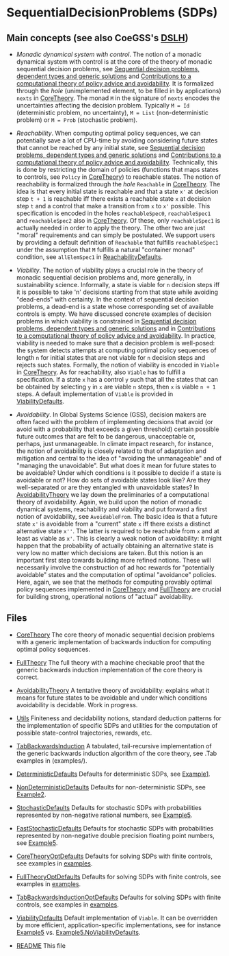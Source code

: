 # SequentialDecisionProblems (SDPs)

## Main concepts (see also CoeGSS's [DSLH](https://gitlab.pik-potsdam.de/botta/IdrisLibs/tree/master/projects/CoeGSS/DSLH.md))

* *Monadic dynamical system with control*. The notion of a monadic
  dynamical system with control is at the core of the theory of monadic
  sequential decision problems, see [Sequential decision problems,
  dependent types and generic
  solutions](https://lmcs.episciences.org/3202) and [Contributions to a
  computational theory of policy advice and
  avoidability](https://www.cambridge.org/core/journals/journal-of-functional-programming/article/contributions-to-a-computational-theory-of-policy-advice-and-avoidability/CDB4C9601702AAB336A2FB2C34B8F49B). It
  is formalized through the *hole* (unimplemented element, to be filled
  in by applications) `nexts` in [CoreTheory](CoreTheory.lidr). The
  monad `M` in the signature of `nexts` encodes the uncertainties
  affecting the decision problem. Typically `M = Id` (deterministic
  problem, no uncertainty), `M = List` (non-deterministic problem) or `M = Prob` (stochastic problem).

* *Reachability*. When computing optimal policy sequences, we can
   potentially save a lot of CPU-time by avoiding considering future
   states that cannot be reached by any initial state, see [Sequential
   decision problems, dependent types and generic
   solutions](https://lmcs.episciences.org/3202) and [Contributions to a
   computational theory of policy advice and
   avoidability](https://www.cambridge.org/core/journals/journal-of-functional-programming/article/contributions-to-a-computational-theory-of-policy-advice-and-avoidability/CDB4C9601702AAB336A2FB2C34B8F49B). Technically,
   this is done by restricting the domain of policies (functions that
   maps states to controls, see `Policy` in
   [CoreTheory](CoreTheory.lidr)) to reachable states. The notion of
   reachability is formalized through the *hole* `Reachable` in
   [CoreTheory](CoreTheory.lidr). The idea is that every initial state
   is reachable and that a state `x'` at decision step `t + 1` is
   reachable iff there exists a reachable state `x` at decision step `t`
   and a control that make a transition from `x` to `x'` possible. This
   specification is encoded in the holes `reachableSpec0`,
   `reachableSpec1` and `reachableSpec2` also in
   [CoreTheory](CoreTheory.lidr). Of these, only `reachableSpec1` is
   actually needed in order to apply the theory. The other two are just
   "moral" requirements and can simply be postulated. We support users
   by providing a default definition of `Reachable` that fulfills
   `reachableSpec1` under the assumption that `M` fulfills a natural
   "container monad" condition, see `allElemSpec1` in
   [ReachabilityDefaults](ReachabilityDefaults.lidr).

* *Viability*. The notion of viability plays a crucial role in the
  theory of monadic sequential decision problems and, more generally, in
  sustainability science. Informally, a state is viable for `n` decision
  steps iff it is possible to take 'n' decisions starting from that
  state while avoiding "dead-ends" with certainty. In the context of
  sequential decision problems, a dead-end is a state whose
  corresponding set of available controls is empty. We have discussed
  concrete examples of decision problems in which viability is
  constrained in [Sequential decision problems, dependent types and
  generic solutions](https://lmcs.episciences.org/3202) and in
  [Contributions to a computational theory of policy advice and
  avoidability](https://www.cambridge.org/core/journals/journal-of-functional-programming/article/contributions-to-a-computational-theory-of-policy-advice-and-avoidability/CDB4C9601702AAB336A2FB2C34B8F49B). In
  practice, viability is needed to make sure that a decision problem is
  well-posed: the system detects attempts at computing optimal policy
  sequences of length `n` for initial states that are not viable for `n`
  decision steps and rejects such states. Formally, the notion of
  viability is encoded in `Viable` in [CoreTheory](CoreTheory.lidr). As
  for reachability, also `Viable` has to fulfill a specification. If a
  state `x` has a control `y` such that all the states that can be
  obtained by selecting `y` in `x` are viable `n` steps, then `x` is
  viable `n + 1` steps. A default implementation of `Viable` is provided
  in [ViabilityDefaults](ViabilityDefaults.lidr).

* *Avoidability*. In Global Systems Science (GSS), decision makers are
   often faced with the problem of implementing decisions that avoid (or
   avoid with a probability that exceeds a given threshold) certain
   possible future outcomes that are felt to be dangerous, unacceptable
   or, perhaps, just unmanageable. In climate impact research, for
   instance, the notion of avoidability is closely related to that of
   adaptation and mitigation and central to the idea of "avoiding the
   unmanageable" and of "managing the unavoidable". But what does it
   mean for future states to be avoidable? Under which conditions is it
   possible to decide if a state is avoidable or not? How do sets of
   avoidable states look like? Are they well-separated or are they
   entangled with unavoidable states? In
   [AvoidabilityTheory](AvoidabilityTheory.lidr) we lay down the
   preliminaries of a computational theory of avoidability. Again, we
   build upon the notion of monadic dynamical systems, reachability and
   viability and put forward a first notion of avoidability, see
   `AvoidableFrom`. The basic idea is that a future state `x'` is
   avoidable from a "current" state `x` iff there exists a distinct
   alternative state `x''`. The latter is required to be reachable from
   `x` and at least as viable as `x'`. This is clearly a weak notion of
   avoidability: it might happen that the probability of actually
   obtaining an alternative state is very low no matter which decisions
   are taken. But this notion is an important first step towards
   building more refined notions. These will necessarily involve the
   construction of ad hoc rewards for "potentially avoidable" states and
   the computation of optimal "avoidance" policies. Here, again, we see
   that the methods for computing provably optimal policy sequences
   implemented in [CoreTheory](CoreTheory.lidr) and
   [FullTheory](FullTheory.lidr) are crucial for building strong,
   operational notions of "actual" avoidability.

## Files

* [CoreTheory](CoreTheory.lidr) The core theory of monadic sequential
  decision problems with a generic implementation of backwards induction
  for computing optimal policy sequences.

* [FullTheory](FullTheory.lidr) The full theory with a machine checkable
  proof that the generic backwards induction implementation of the core
  theory is correct.

* [AvoidabilityTheory](AvoidabilityTheory.lidr) A tentative theory of
  avoidability: explains what it means for future states to be avoidable
  and under which conditions avoidability is decidable. Work in
  progress.

* [Utils](Utils.lidr) Finiteness and decidability notions, standard
  deduction patterns for the implementation of specific SDPs and
  utilities for the computation of possible state-control trajectories,
  rewards, etc.

* [TabBackwardsInduction](TabBackwardsInduction.lidr) A tabulated,
  tail-recursive implementation of the generic backwards induction
  algorithm of the core theory, see .Tab examples in (examples/).

* [DeterministicDefaults](DeterministicDefaults.lidr) Defaults for
  deterministic SDPs, see [Example1](examples/Example1.lidr).

* [NonDeterministicDefaults](NonDeterministicDefaults.lidr) Defaults for
  non-deterministic SDPs, see [Example2](examples/Example2.lidr).

* [StochasticDefaults](StochasticDefaults.lidr) Defaults for stochastic
  SDPs with probabilities represented by non-negative rational numbers,
  see [Example5](examples/Example5.lidr).

* [FastStochasticDefaults](FastStochasticDefaults.lidr) Defaults for
  stochastic SDPs with probabilities represented by non-negative double
  precision floating point numbers, see
  [Example5](examples/Example5.lidr).

* [CoreTheoryOptDefaults](CoreTheoryOptDefaults.lidr) Defaults for
  solving SDPs with finite controls, see examples in
  [examples](examples/).

* [FullTheoryOptDefaults](FullTheoryOptDefaults.lidr) Defaults for
  solving SDPs with finite controls, see examples in
  [examples](examples/).

* [TabBackwardsInductionOptDefaults](TabBackwardsInductionOptDefaults.lidr)
  Defaults for solving SDPs with finite controls, see examples in
  [examples](examples/).

* [ViabilityDefaults](ViabilityDefaults.lidr) Default implementation of
  `Viable`. It can be overridden by more efficient, application-specific
  implementations, see for instance [Example5](examples/Example5.lidr)
  vs. [Example5.NoViabilityDefaults](examples/Example5.NoViabilityDefaults.lidr).

* [README](README.md) This file
